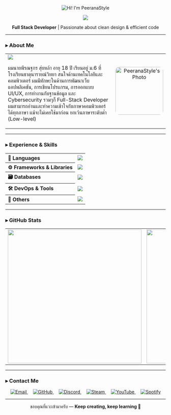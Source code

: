 <!-- Profile README for PeeranaStyle -->

<p align="center">
  <img src="name.gif" alt="Hi! I'm PeeranaStyle" />
</p>

<p align="center">
  <img src="https://img.shields.io/badge/-No%20Coding%2C%20Nah%20Just%20kidding.-grey?style=for-the-badge&logo=github" />
</p>

<p align="center">
  <strong>Full Stack Developer</strong> | Passionate about clean design & efficient code
</p>

---

### ▸ About Me

<table width="100%">
  <tr>
    <td align="left" width="70%">
      <img src="https://readme-typing-svg.herokuapp.com?font=Fira+Code&size=24&duration=2500&pause=800&color=F7F7F7&background=00000000&center=true&vCenter=true&width=450&lines=Hi!%20I'm%20Peeranathakron%20Suilar." />
    <p align="left">
      ผมนายพีรณฐกร สุ่ยหล้า อายุ 18 ปี เรียนอยู่ ม.6 ที่โรงเรียนธาตุนารายณ์วิทยา สนใจด้านเทคโนโลยีและคอมพิวเตอร์ ผมมีทักษะในด้านการพัฒนาเว็บแอปพลิเคชัน, การเขียนโปรแกรม, การออกแบบ UI/UX, การทำงานกับฐานข้อมูล และ Cybersecurity รวมๆก็ Full-Stack Developer ผมสามารถอ่านและทำความเข้าใจกับภาษาคอมพิวเตอร์ได้ทุกภาษา แม้จะไม่เคยใช้มาก่อน ยกเว้นภาษาระดับต่ำ (Low-level) 
    </p>
    </td>
    <td align="center" width="30%">
      <img src="mypic.png" alt="PeeranaStyle's Photo" width="150" style="border-radius: 12px;" />
    </td>
  </tr>
</table>

---

### ▸ Experience & Skills

<table align="center">
  <tr>
    <th align="left">🧠 Languages</th>
    <td><img src="https://skillicons.dev/icons?i=js,ts,py,php,cpp,cs,swift,lua,html,css&perline=10" /></td>
  </tr>
  <tr>
    <th align="left">⚙️ Frameworks & Libraries</th>
    <td><img src="https://skillicons.dev/icons?i=react,nodejs,flask,bootstrap,tailwind&perline=10" /></td>
  </tr>
  <tr>
    <th align="left">🗃️ Databases</th>
    <td><img src="https://skillicons.dev/icons?i=firebase,mongodb,mysql,postgres&perline=10" /></td>
  </tr>
  <tr>
    <th align="left">🛠️ DevOps & Tools</th>
    <td><img src="https://skillicons.dev/icons?i=git,github,vscode,apache&perline=10" /></td>
  </tr>
  <tr>
    <th align="left">🧪 Others</th>
    <td><img src="https://skillicons.dev/icons?i=tensorflow,opencv&perline=10" /></td>
  </tr>
</table>

---

### ▸ GitHub Stats

<div align="center">
  <table>
    <tr>
      <td>
        <img src="https://github-readme-stats.vercel.app/api?username=PeeranaStyle&show_icons=true&hide_border=true&theme=github_dark" width="420" />
      </td>
      <td>
        <img src="https://github-readme-streak-stats.herokuapp.com?user=PeeranaStyle&hide_border=true&theme=github-dark" width="420" />
      </td>
    </tr>
  </table>
</div>

---

### ▸ Contact Me

<p align="center">
  <a href="mailto:peerana@example.com" target="_blank">
    <img alt="Email" src="https://img.shields.io/badge/Email-D14836?style=for-the-badge&logo=gmail&logoColor=white" />
  </a>
  &nbsp;&nbsp;&nbsp;
  <a href="https://github.com/PeeranaStyle" target="_blank">
    <img alt="GitHub" src="https://img.shields.io/badge/GitHub-181717?style=for-the-badge&logo=github&logoColor=white" />
  </a>
  &nbsp;&nbsp;&nbsp;
  <a href="https://discordapp.com/users/773876782533181461" target="_blank">
    <img alt="Discord" src="https://img.shields.io/badge/Discord-5865F2?style=for-the-badge&logo=discord&logoColor=white" />
  </a>
  &nbsp;&nbsp;&nbsp;
  <a href="https://steamcommunity.com/id/Chubby-Cat/" target="_blank">
    <img alt="Steam" src="https://img.shields.io/badge/Steam-000000?style=for-the-badge&logo=steam&logoColor=white" />
  </a>
  &nbsp;&nbsp;&nbsp;
  <a href="https://www.youtube.com/channel/UCZ3LicAJdCCPuAkgtv0ewDw" target="_blank">
    <img alt="YouTube" src="https://img.shields.io/badge/YouTube-FF0000?style=for-the-badge&logo=youtube&logoColor=white" />
  </a>
  &nbsp;&nbsp;&nbsp;
  <a href="https://open.spotify.com/user/316tnkn2vshlnz4xrc2qzmcgfdei" target="_blank">
    <img alt="Spotify" src="https://img.shields.io/badge/Spotify-1DB954?style=for-the-badge&logo=spotify&logoColor=white" />
  </a>
</p>


---

<p align="center">
  ขอบคุณที่แวะเข้ามาครับ — <b>Keep creating, keep learning 🚀</b>
</p>
